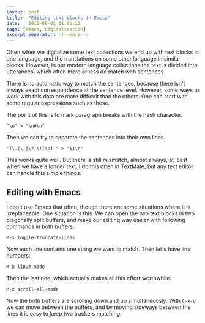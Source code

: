 ```yaml
---
layout: post
title:  "Editing text blocks in Emacs"
date:   2015-09-01 11:06:13
tags: [emacs, digitalization]
excerpt_separator: <!--more-->
---
```


Often when we digitalize some text collections we end up with text blocks in one language, and the translations on some other language in similar blocks. However, in our modern language collections the text is divided into utterances, which often more or less do match with sentences.

There is no automatic way to match the sentences, because there isn't always exact correspondence at the sentence level. However, some ways to work with this data are more difficult than the others. <!--more--> One can start with some regular expressions such as these.

The point of this is to mark paragraph breaks with the hash character.

    "\n" > "\n#\n"

Then we can try to separate the sentences into their own lines.

    "(\.|\,|\?|\!|\:) " > "$1\n"

This works quite well. But there is still mismatch, almost always, at least when we have a longer text. I do this often in TextMate, but any text editor can handle this simple things.

## Editing with Emacs

I don't use Emacs that often, though there are some situations where it is irreplaceable. One situation is this. We can open the two text blocks in two diagonally split buffers, and make our editing way easier with following commands in both buffers:

    M-x toggle-truncate-lines

Now each line contains one string we want to match. Then let's have line numbers:

    M-x linum-mode

Then the last one, which actually makes all this effort worthwhile:

    M-x scroll-all-mode

Now the both buffers are scrolling down and up simultaneously. With `C-x-o` we can move between the buffers, and by moving sideways between the lines it is easy to keep two trackers matching.
